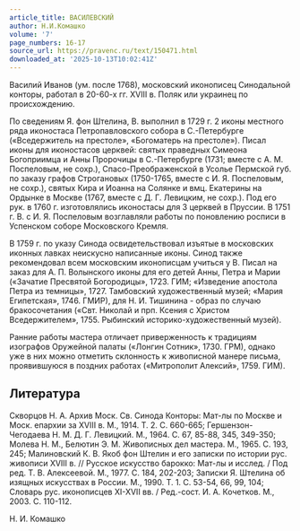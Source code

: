 ```yaml
---
article_title: ВАСИЛЕВСКИЙ
author: Н.И.Комашко
volume: '7'
page_numbers: 16-17
source_url: https://pravenc.ru/text/150471.html
downloaded_at: '2025-10-13T10:02:41Z'
---
```


Василий Иванов (ум. после 1768), московский иконописец Синодальной конторы, работал в 20-60-х гг. XVIII в. Поляк или украинец по происхождению.

По сведениям Я. фон Штелина, В. выполнил в 1729 г. 2 иконы местного ряда иконостаса Петропавловского собора в С.-Петербурге («Вседержитель на престоле», «Богоматерь на престоле»). Писал иконы для иконостасов церквей: святых праведных Симеона Богоприимца и Анны Пророчицы в С.-Петербурге (1731; вместе с А. М. Поспеловым, не сохр.), Спасо-Преображенской в Усолье Пермской губ. по заказу графов Строгановых (1750-1765, вместе с И. Я. Поспеловым, не сохр.), святых Кира и Иоанна на Солянке и вмц. Екатерины на Ордынке в Москве (1767, вместе с Д. Г. Левицким, не сохр.). Под его рук. в 1760 г. изготовлялись иконостасы для 3 церквей в Пруссии. В 1751 г. В. с И. Я. Поспеловым возглавляли работы по поновлению росписи в Успенском соборе Московского Кремля.

В 1759 г. по указу Синода освидетельствовал изъятые в московских иконных лавках неискусно написанные иконы. Синод также рекомендовал всем московским иконописцам учиться у В. Писал на заказ для А. П. Волынского иконы для его детей Анны, Петра и Марии («Зачатие Пресвятой Богородицы», 1723. ГИМ; «Изведение апостола Петра из темницы», 1727. Тамбовский художественный музей; «Мария Египетская», 1746. ГМИР), для Н. И. Тишинина - образ по случаю бракосочетания («Свт. Николай и прп. Ксения с Христом Вседержителем», 1755. Рыбинский историко-художественный музей).

Ранние работы мастера отличает приверженность к традициям изографов Оружейной палаты («Лонгин Сотник», 1730. ГРМ), однако уже в них можно отметить склонность к живописной манере письма, проявившуюся в поздних работах («Митрополит Алексий», 1759. ГИМ).

## Литература

Скворцов Н. А. Архив Моск. Св. Синода Конторы: Мат-лы по Москве и Моск. епархии за XVIII в. М., 1914. Т. 2. С. 660-665; Гершензон-Чегодаева Н. М. Д. Г. Левицкий. М., 1964. С. 67, 85-88, 345, 349-350; Молева Н. М., Белютин Э. М. Живописных дел мастера. М., 1965. С. 193, 245; Малиновский К. В. Якоб фон Штелин и его записки по истории рус. живописи XVIII в. // Русское искусство барокко: Мат-лы и исслед. / Под ред. Т. В. Алексеевой. М., 1977. С. 184, 202-203; Записки Я. Штелина об изящных искусствах в России. М., 1990. Т. 1. С. 53-54, 66, 99, 104; Словарь рус. иконописцев XI-XVII вв. / Ред.-сост. И. А. Кочетков. М., 2003. С. 110-112.

Н. И. Комашко
